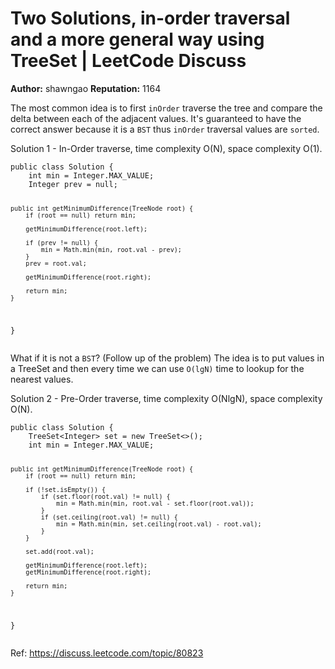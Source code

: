 Two Solutions, in-order traversal and a more general way using TreeSet | LeetCode Discuss
============================
**Author:**  shawngao
**Reputation:**  1164 

<p>The most common idea is to first <code>inOrder</code> traverse the tree and compare the delta between each of the adjacent values. It's guaranteed to have the correct answer because it is a <code>BST</code> thus <code>inOrder</code> traversal values are <code>sorted</code>.</p>
<p>Solution 1 - In-Order traverse, time complexity O(N), space complexity O(1).</p>
<pre><code>public class Solution {
    int min = Integer.MAX_VALUE;
    Integer prev = null;
    
    public int getMinimumDifference(TreeNode root) {
        if (root == null) return min;
        
        getMinimumDifference(root.left);
        
        if (prev != null) {
            min = Math.min(min, root.val - prev);
        }
        prev = root.val;
        
        getMinimumDifference(root.right);
        
        return min;
    }
    
}
</code></pre>
<p>What  if it is not a <code>BST</code>? (Follow up of the problem) The idea is to put values in a TreeSet and then every time we can use <code>O(lgN)</code> time to lookup for the nearest values.</p>
<p>Solution 2 - Pre-Order traverse, time complexity O(NlgN), space complexity O(N).</p>
<pre><code>public class Solution {
    TreeSet&lt;Integer&gt; set = new TreeSet&lt;&gt;();
    int min = Integer.MAX_VALUE;
    
    public int getMinimumDifference(TreeNode root) {
        if (root == null) return min;
        
        if (!set.isEmpty()) {
            if (set.floor(root.val) != null) {
                min = Math.min(min, root.val - set.floor(root.val));
            }
            if (set.ceiling(root.val) != null) {
                min = Math.min(min, set.ceiling(root.val) - root.val);
            }
        }
        
        set.add(root.val);
        
        getMinimumDifference(root.left);
        getMinimumDifference(root.right);
        
        return min;
    }
}
</code></pre> 

Ref: https://discuss.leetcode.com/topic/80823

